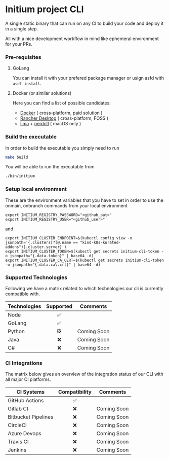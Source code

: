 # Initium project CLI

A single static binary that can run on any CI to build your code and deploy it in a single step.

All with a nice development workflow in mind like ephemeral environment for your PRs.

### Pre-requisites

1. GoLang

    You can install it with your prefered package manager or usign asfd with `asdf install`.

2. Docker (or similar solutions)  

    Here you can find a list of possible candidates:
    - [Docker](https://docs.docker.com/engine/install/) ( cross-platform, paid solution )
    - [Rancher Desktop](https://rancherdesktop.io/) ( cross-platform, FOSS )
    - [lima](https://github.com/lima-vm/lima) + [nerdctl](https://github.com/containerd/nerdctl) ( macOS only )

### Build the executable

In order to build the executable you simply need to run 

```bash
make build
```

You will be able to run the executable from 

```bash
./bin/initium
```

### Setup local environment

These are the environment variables that you have to set in order to use the onmain, onbranch commands from your local environment

```
export INITIUM_REGISTRY_PASSWORD="<github_pat>"
export INITIUM_REGISTRY_USER="<github_user>"
```

and

```
export INITIUM_CLUSTER_ENDPOINT=$(kubectl config view -o jsonpath='{.clusters[?(@.name == "kind-k8s-kurated-addons")].cluster.server}')
export INITIUM_CLUSTER_TOKEN=$(kubectl get secrets initium-cli-token -o jsonpath="{.data.token}" | base64 -d)
export INITIUM_CLUSTER_CA_CERT=$(kubectl get secrets initium-cli-token -o jsonpath="{.data.ca\.crt}" | base64 -d)
```

### Supported Technologies

Following we have a matrix related to which technologies our cli is currently compatible with. 

| Technologies        | Supported          | Comments    |
|---------------------|:------------------:|:-----------:|
| Node                | :white_check_mark: |             |
| GoLang              | :white_check_mark: |             |
| Python              | :negative_squared_cross_mark:                | Coming Soon |
| Java                | :x:                | Coming Soon |
| C#                  | :x:                | Coming Soon |


### CI Integrations

The matrix below gives an overview of the integration status of our CLI with all major CI platforms.

| CI Systems          | Compatibility      | Comments    |
|---------------------|:------------------:|:-----------:|
| GitHub Actions      | :white_check_mark: |             |
| Gitlab CI           | :x:                | Coming Soon |
| Bitbucket Pipelines | :x:                | Coming Soon |
| CircleCI            | :x:                | Coming Soon |
| Azure Devops        | :x:                | Coming Soon |
| Travis CI           | :x:                | Coming Soon |
| Jenkins             | :x:                | Coming Soon |